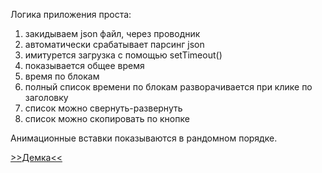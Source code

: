 Логика приложения проста:

1. закидываем json файл, через проводник
2. автоматически срабатывает парсинг json
3. имитурется загрузка с помощью setTimeout()
4. показывается общее время
5. время по блокам
6. полный список времени по блокам разворачивается при клике по заголовку
7. список можно свернуть-развернуть
8. список можно скопировать по кнопке

Анимационные вставки показываются в рандомном порядке.

[>>Демка<<]()
